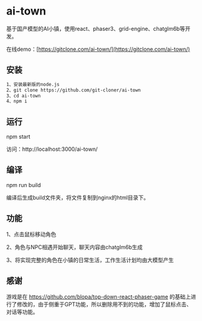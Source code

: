 # ai-town

基于国产模型的AI小镇，使用react、phaser3、grid-engine、chatglm6b等开发。

在线demo：[https://gitclone.com/ai-town/](https://gitclone.com/ai-town/)

## 安装

```bash
1、安装最新版的node.js
2、git clone https://github.com/git-cloner/ai-town
3、cd ai-town
4、npm i
```

## 运行

npm start

访问：http://localhost:3000/ai-town/

## 编译

npm run build

编译后生成build文件夹，将文件复制到nginx的html目录下。

## 功能

1、点击鼠标移动角色

2、角色与NPC相遇开始聊天，聊天内容由chatglm6b生成

3、将实现完整的角色在小镇的日常生活，工作生活计划均由大模型产生

## 感谢

游戏是在 https://github.com/blopa/top-down-react-phaser-game 的基础上进行了修改的，由于侧重于GPT功能，所以删除用不到的功能，增加了鼠标点击、对话等功能。